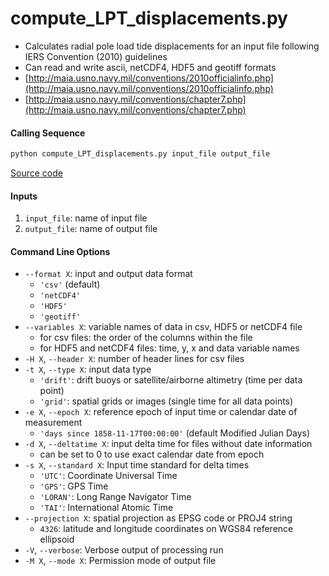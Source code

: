 compute_LPT_displacements.py
============================

- Calculates radial pole load tide displacements for an input file following IERS Convention (2010) guidelines
- Can read and write ascii, netCDF4, HDF5 and geotiff formats
- [http://maia.usno.navy.mil/conventions/2010officialinfo.php](http://maia.usno.navy.mil/conventions/2010officialinfo.php)
- [http://maia.usno.navy.mil/conventions/chapter7.php](http://maia.usno.navy.mil/conventions/chapter7.php)

#### Calling Sequence
```bash
python compute_LPT_displacements.py input_file output_file
```
[Source code](https://github.com/tsutterley/pyTMD/blob/main/scripts/compute_LPT_displacements.py)

#### Inputs
1. `input_file`: name of input file
2. `output_file`: name of output file

#### Command Line Options
- `--format X`: input and output data format
    * `'csv'` (default)
    * `'netCDF4'`
    * `'HDF5'`
    * `'geotiff'`
- `--variables X`: variable names of data in csv, HDF5 or netCDF4 file
    * for csv files: the order of the columns within the file
    * for HDF5 and netCDF4 files: time, y, x and data variable names
- `-H X`, `--header X`: number of header lines for csv files
- `-t X`, `--type X`: input data type
    * `'drift'`: drift buoys or satellite/airborne altimetry (time per data point)
    * `'grid'`: spatial grids or images (single time for all data points)
- `-e X`, `--epoch X`: reference epoch of input time or calendar date of measurement
    * `'days since 1858-11-17T00:00:00'` (default Modified Julian Days)
- `-d X`, `--deltatime X`: input delta time for files without date information
    * can be set to 0 to use exact calendar date from epoch
- `-s X`, `--standard X`: Input time standard for delta times
    * `'UTC'`: Coordinate Universal Time
    * `'GPS'`: GPS Time
    * `'LORAN'`: Long Range Navigator Time
    * `'TAI'`: International Atomic Time
- `--projection X`: spatial projection as EPSG code or PROJ4 string
    * `4326`: latitude and longitude coordinates on WGS84 reference ellipsoid
- `-V`, `--verbose`: Verbose output of processing run
- `-M X`, `--mode X`: Permission mode of output file

